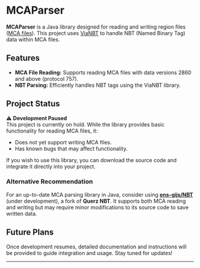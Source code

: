 # MCAParser  

**MCAParser** is a Java library designed for reading and writing region files ([MCA files](https://minecraft.wiki/w/Region_file_format)). This project uses [ViaNBT](https://github.com/ViaVersion/ViaNBT) to handle NBT (Named Binary Tag) data within MCA files.  

## Features  

- **MCA File Reading:** Supports reading MCA files with data versions 2860 and above (protocol 757).  
- **NBT Parsing:** Efficiently handles NBT tags using the ViaNBT library.  

## Project Status  

⚠️ **Development Paused**  
This project is currently on hold. While the library provides basic functionality for reading MCA files, it:  
- Does not yet support writing MCA files.  
- Has known bugs that may affect functionality.  

If you wish to use this library, you can download the source code and integrate it directly into your project.  

### Alternative Recommendation  
For an up-to-date MCA parsing library in Java, consider using **[ens-gijs/NBT](https://github.com/ens-gijs/NBT)** (under development), a fork of **Querz NBT**. It supports both MCA reading and writing but may require minor modifications to its source code to save written data.  

## Future Plans  

Once development resumes, detailed documentation and instructions will be provided to guide integration and usage. Stay tuned for updates!

---
